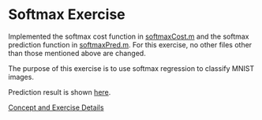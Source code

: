 # Softmax Exercise

Implemented the softmax cost function in [softmaxCost.m](./softmaxCost.m) and the softmax prediction function in [softmaxPred.m](./softmaxPredict.m). For this exercise, no other files other than those mentioned above are changed.

The purpose of this exercise is to use softmax regression to classify MNIST images.

Prediction result is shown [here](./results.JPG).

[Concept and Exercise Details](http://m.itboth.com/d/qeuqI3/ufldl-tutorial-softmax-regression)

